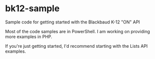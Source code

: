 # bk12-sample
Sample code for getting started with the Blackbaud K-12 "ON" API

Most of the code samples are in PowerShell.  I am working on providing more examples in PHP.

If you're just getting started, I'd recommend starting with the Lists API examples. 
